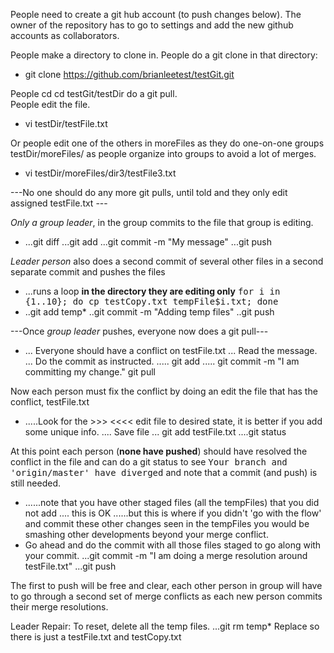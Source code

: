 People need to create a git hub account (to push changes below).
The owner of the repository has to go to settings and add the new github accounts as collaborators. 

People make a directory to clone in.
People do a git clone in that directory:
+ git clone https://github.com/brianleetest/testGit.git

People cd cd testGit/testDir do a git pull.  
People edit the file. 
+ vi testDir/testFile.txt 

Or people edit  one of the others in moreFiles as they do one-on-one groups testDir/moreFiles/
  as people organize into groups to avoid a lot of merges.
+ vi testDir/moreFiles/dir3/testFile3.txt 

---No one should do any more git pulls, until told and they only edit assigned  testFile.txt ---

<em>Only a group leader</em>, in the group commits to the file that group is editing.
+ ...git diff
...git add
...git commit -m "My message"
...git push


<em>Leader person</em> also does a second commit of several other files in a second separate commit and pushes the files 
+ ...runs a loop <b>in the directory they are editing only</b>  <tt>for i in {1..10}; do cp testCopy.txt tempFile$i.txt; done </tt>
+ ..git add temp*
..git commit -m "Adding temp files"
..git push

---Once <em>group leader</em> pushes, everyone now does a git pull---
+ ... Everyone should have a conflict on testFile.txt
... Read the message.
... Do the commit as instructed.
..... git add
..... git commit -m  "I am committing my change."
git pull

Now each person must fix the conflict by doing an edit the file that has the conflict, testFile.txt
+ .....Look for the >>>  <<<<  edit file to desired state, it is better if you add some unique info.
.... Save file
... git add testFile.txt
....git status

At this point each person (<b>none have pushed</b>) should have resolved the conflict in the file and can do a git status to see <tt>Your branch and 'origin/master' have diverged</tt> and note that a commit (and push) is still needed.
+ ......note that you have other staged files (all the tempFiles) that you did not add .... this is OK
......but this is where if you didn't 'go with the flow' and commit these other changes seen in the tempFiles you would be smashing other developments beyond your merge conflict.
+ Go ahead and do the commit with all those files staged to go along with your commit.  ...git commit -m "I am doing a merge resolution around testFile.txt"
...git push

The first to push will be free and clear, each other person in group will have to go through
a second set of  merge conflicts as each new person commits their merge resolutions.


Leader Repair:  To reset, delete all the temp files.
...git rm temp* 
Replace so there is just a testFile.txt  and testCopy.txt

